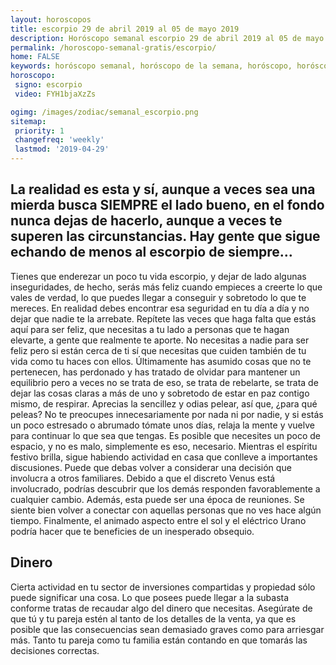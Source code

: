```yaml
---
layout: horoscopos
title: escorpio 29 de abril 2019 al 05 de mayo 2019 
description: Horóscopo semanal escorpio 29 de abril 2019 al 05 de mayo 2019. La realidad es esta y sí, aunque a veces sea una mierda busca SIEMPRE el lado bueno, en el fondo nunca dejas de hacerlo, aunque a veces te superen las circunstancias. Hay gente que sigue echando de menos al escorpio de siempre…
permalink: /horoscopo-semanal-gratis/escorpio/
home: FALSE
keywords: horóscopo semanal, horóscopo de la semana, horóscopo, horóscopo gratis,horóscopos, horóscopo esperanza gracia, horoscopos escorpio la semana, horóscopos gratis, Tarot, Astrologia, Zodíaco, escorpio, horoscopo gratis, semanal
horoscopo:
 signo: escorpio
 video: FYH1bjaXzZs

ogimg: /images/zodiac/semanal_escorpio.png
sitemap:
 priority: 1
 changefreq: 'weekly'
 lastmod: '2019-04-29'
---
```




## La realidad es esta y sí, aunque a veces sea una mierda busca SIEMPRE el lado bueno, en el fondo nunca dejas de hacerlo, aunque a veces te superen las circunstancias. Hay gente que sigue echando de menos al escorpio de siempre…

Tienes que enderezar un poco tu vida escorpio, y dejar de lado algunas inseguridades, de hecho, serás más feliz cuando empieces a creerte lo que vales de verdad, lo que puedes llegar a conseguir y sobretodo lo que te mereces. En realidad debes encontrar esa seguridad en tu día a día y no dejar que nadie te la arrebate. Repítete las veces que haga falta que estás aquí para ser feliz, que necesitas a tu lado a personas que te hagan elevarte, a gente que realmente te aporte. No necesitas a nadie para ser feliz pero si están cerca de ti sí que necesitas que cuiden también de tu vida como tu haces con ellos. Últimamente has asumido cosas que no te pertenecen, has perdonado y has tratado de olvidar para mantener un equilibrio pero a veces no se trata de eso, se trata de rebelarte, se trata de dejar las cosas claras a más de uno y sobretodo de estar en paz contigo mismo, de respirar. Aprecias la sencillez y odias pelear, así que, ¿para qué peleas? No te preocupes innecesariamente por nada ni por nadie, y si estás un poco estresado o abrumado tómate unos días, relaja la mente y vuelve para continuar lo que sea que tengas. Es posible que necesites un poco de espacio, y no es malo, simplemente es eso, necesario.
Mientras el espíritu festivo brilla, sigue habiendo actividad en casa que conlleve a importantes discusiones. Puede que debas volver a considerar una decisión que involucra a otros familiares. Debido a que el discreto Venus está involucrado, podrías descubrir que los demás responden favorablemente a cualquier cambio. Además, esta puede ser una época de reuniones. Se siente bien volver a conectar con aquellas personas que no ves hace algún tiempo. Finalmente, el animado aspecto entre el sol y el eléctrico Urano podría hacer que te beneficies de un inesperado obsequio.

## Dinero

Cierta actividad en tu sector de inversiones compartidas y propiedad sólo puede significar una cosa. Lo que posees puede llegar a la subasta conforme tratas de recaudar algo del dinero que necesitas. Asegúrate de que tú y tu pareja estén al tanto de los detalles de la venta, ya que es posible que las consecuencias sean demasiado graves como para arriesgar más. Tanto tu pareja como tu familia están contando en que tomarás las decisiones correctas.